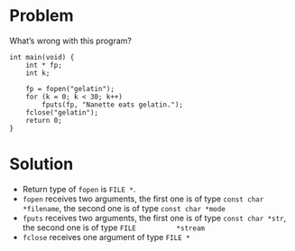 # Problem
What’s wrong with this program?
```
int main(void) {
    int * fp; 
    int k;

    fp = fopen("gelatin"); 
    for (k = 0; k < 30; k++)
        fputs(fp, "Nanette eats gelatin."); 
    fclose("gelatin");
    return 0;
}
```

# Solution
- Return type of `fopen` is `FILE *`.
- `fopen` receives two arguments, the first one is of type `const char *filename`, the second one is of type `const char *mode`
- `fputs` receives two arguments, the first one is of type `const char *str`, the second one is of type `FILE          *stream`
- `fclose` receives one argument of type `FILE *`